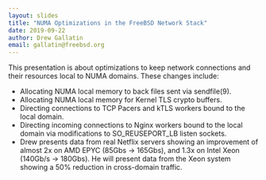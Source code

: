 ```yaml
---
layout: slides
title: "NUMA Optimizations in the FreeBSD Network Stack"
date: 2019-09-22
author: Drew Gallatin
email: gallatin@freebsd.org
---
```

This presentation is about optimizations to keep network connections and their resources local to NUMA domains. These changes include:

 * Allocating NUMA local memory to back files sent via sendfile(9).
 * Allocating NUMA local memory for Kernel TLS crypto buffers.
 * Directing connections to TCP Pacers and kTLS workers bound to the local domain.
 * Directing incoming connections to Nginx workers bound to the local domain via modifications to SO_REUSEPORT_LB listen sockets.
 * Drew presents data from real Netflix servers showing an improvement of almost 2x on AMD EPYC (85Gbs -> 165Gbs), and 1.3x on Intel Xeon (140Gb/s -> 180Gbs). He will present data from the Xeon system showing a 50% reduction in cross-domain traffic.
